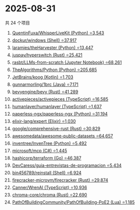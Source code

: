 # 2025-08-31

共 24 个项目

<!-- BEGIN GITHUB -->
<!-- 最后更新时间 2025-08-31 23:07:43 +0800 -->
1. [QuentinFuxa/WhisperLiveKit (Python) ⭐3,543](https://github.com/QuentinFuxa/WhisperLiveKit)
1. [dockur/windows (Shell) ⭐37,917](https://github.com/dockur/windows)
1. [laramies/theHarvester (Python) ⭐13,447](https://github.com/laramies/theHarvester)
1. [juspay/hyperswitch (Rust) ⭐25,421](https://github.com/juspay/hyperswitch)
1. [rasbt/LLMs-from-scratch (Jupyter Notebook) ⭐68,261](https://github.com/rasbt/LLMs-from-scratch)
1. [TheAlgorithms/Python (Python) ⭐205,685](https://github.com/TheAlgorithms/Python)
1. [JetBrains/koog (Kotlin) ⭐1,703](https://github.com/JetBrains/koog)
1. [gunnarmorling/1brc (Java) ⭐7,171](https://github.com/gunnarmorling/1brc)
1. [bevyengine/bevy (Rust) ⭐41,289](https://github.com/bevyengine/bevy)
1. [activepieces/activepieces (TypeScript) ⭐16,585](https://github.com/activepieces/activepieces)
1. [humanlayer/humanlayer (TypeScript) ⭐1,637](https://github.com/humanlayer/humanlayer)
1. [paperless-ngx/paperless-ngx (Python) ⭐31,194](https://github.com/paperless-ngx/paperless-ngx)
1. [elixir-lang/expert (Elixir) ⭐1,030](https://github.com/elixir-lang/expert)
1. [google/comprehensive-rust (Rust) ⭐30,829](https://github.com/google/comprehensive-rust)
1. [awesomedata/awesome-public-datasets ⭐64,657](https://github.com/awesomedata/awesome-public-datasets)
1. [inventree/InvenTree (Python) ⭐5,492](https://github.com/inventree/InvenTree)
1. [microsoft/mcp (C#) ⭐1,445](https://github.com/microsoft/mcp)
1. [hashicorp/terraform (Go) ⭐46,387](https://github.com/hashicorp/terraform)
1. [DevCaress/guia-entrevistas-de-programacion ⭐5,434](https://github.com/DevCaress/guia-entrevistas-de-programacion)
1. [bin456789/reinstall (Shell) ⭐6,924](https://github.com/bin456789/reinstall)
1. [firecracker-microvm/firecracker (Rust) ⭐29,874](https://github.com/firecracker-microvm/firecracker)
1. [Canner/WrenAI (TypeScript) ⭐10,936](https://github.com/Canner/WrenAI)
1. [chroma-core/chroma (Rust) ⭐22,690](https://github.com/chroma-core/chroma)
1. [PathOfBuildingCommunity/PathOfBuilding-PoE2 (Lua) ⭐1,185](https://github.com/PathOfBuildingCommunity/PathOfBuilding-PoE2)
<!-- END GITHUB -->